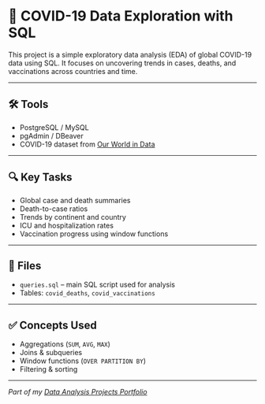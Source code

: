 # 🦠 COVID-19 Data Exploration with SQL

This project is a simple exploratory data analysis (EDA) of global COVID-19 data using SQL. It focuses on uncovering trends in cases, deaths, and vaccinations across countries and time.

---

## 🛠️ Tools

- PostgreSQL / MySQL  
- pgAdmin / DBeaver  
- COVID-19 dataset from [Our World in Data](https://ourworldindata.org/coronavirus)

---

## 🔍 Key Tasks

- Global case and death summaries  
- Death-to-case ratios  
- Trends by continent and country  
- ICU and hospitalization rates  
- Vaccination progress using window functions

---

## 📂 Files

- `queries.sql` – main SQL script used for analysis  
- Tables: `covid_deaths`, `covid_vaccinations`

---

## ✅ Concepts Used

- Aggregations (`SUM`, `AVG`, `MAX`)  
- Joins & subqueries  
- Window functions (`OVER PARTITION BY`)  
- Filtering & sorting  

---

*Part of my [Data Analysis Projects Portfolio](../README.md)*


